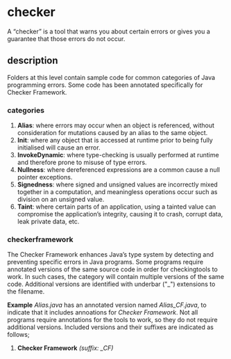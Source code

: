 # checker
A “checker” is a tool that warns you about certain errors or gives you a guarantee that 
those errors do not occur.

## description
Folders at this level contain sample code for common categories of Java programming 
errors. Some code has been annotated specifically for Checker Framework.

### categories
1) **Alias**: where errors may occur when an object is referenced, without consideration 
for mutations caused by an alias to the same object.
2) **Init**: where any object that is accessed at runtime prior to being fully 
initialised will cause an error.
3) **InvokeDynamic**: where type-checking is usually performed at runtime and therefore
prone to misuse of type errors.
4) **Nullness**: where dereferenced expressions are a common cause a null pointer 
exceptions.
5) **Signedness**: where signed and unsigned values are incorrectly mixed together in a
computation, and meaningless operations occur such as division on an unsigned value. 
6) **Taint**: where certain parts of an application, using a tainted value can 
compromise the application’s integrity, causing it to crash, corrupt data, leak private 
data, etc.

### checkerframework
The Checker Framework enhances Java’s type system by detecting and preventing specific 
errors in Java programs. Some programs require annotated versions of the same source code 
in order for checkingtools to work. In such cases, the category will contain multiple 
versions of the same code. Additional versions are identified with underbar ("\_") 
extensions to the filename.

**Example**
 _Alias.java_ has an annotated version named _Alias_CF.java_, to indicate that it 
includes annoations for _Checker Framework_. Not all programs require annotations for the 
tools to work, so they do not require additional versions. Included versions and their 
suffixes are indicated as follows;

1) **Checker Framework** _(suffix: \_CF)_
